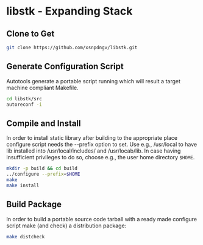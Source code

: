 libstk - Expanding Stack
========================


Clone to Get
------------

```bash
git clone https://github.com/xsnpdngv/libstk.git
```


Generate Configuration Script
-----------------------------

Autotools generate a portable script running which will result a target
machine compliant Makefile.

```bash
cd libstk/src
autoreconf -i
```


Compile and Install
-------------------

In order to install static library after building to the appropriate place
configure script needs the --prefix option to set. Use e.g., /usr/local to
have lib installed into /usr/local/includes/ and /usr/locab/lib. In case
having insufficient privileges to do so, choose e.g., the user home directory
`$HOME`.

```bash
mkdir -p build && cd build
../configure --prefix=$HOME
make
make install
```


Build Package
-------------

In order to build a portable source code tarball with a ready made configure
script make (and check) a distribution package:

```bash
make distcheck
```
